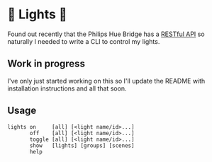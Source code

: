 # :construction_worker: Lights :hammer:

Found out recently that the Philips Hue Bridge has a [RESTful
API](https://developers.meethue.com/develop/hue-api/) so naturally I needed to
write a CLI to control my lights.

## Work in progress

I've only just started working on this so I'll update the README with
installation instructions and all that soon.

## Usage

```
lights on     [all] [<light name/id>...]
       off    [all] [<light name/id>...]
       toggle [all] [<light name/id>...]
       show   [lights] [groups] [scenes]
       help
```
